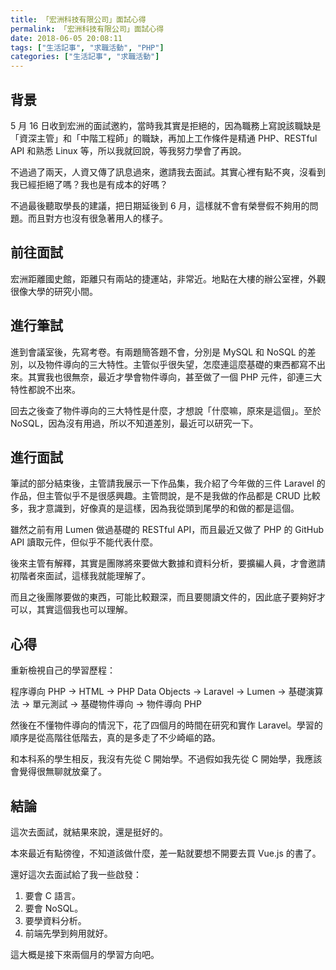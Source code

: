 ```yaml
---
title: 「宏洲科技有限公司」面試心得
permalink: 「宏洲科技有限公司」面試心得
date: 2018-06-05 20:08:11
tags: ["生活記事", "求職活動", "PHP"]
categories: ["生活記事", "求職活動"]
---
```


## 背景
5 月 16 日收到宏洲的面試邀約，當時我其實是拒絕的，因為職務上寫說該職缺是「資深主管」和「中階工程師」的職缺，再加上工作條件是精通 PHP、RESTful API 和熟悉 Linux 等，所以我就回說，等我努力學會了再說。

不過過了兩天，人資又傳了訊息過來，邀請我去面試。其實心裡有點不爽，沒看到我已經拒絕了嗎？我也是有成本的好嗎？

不過最後聽取學長的建議，把日期延後到 6 月，這樣就不會有榮譽假不夠用的問題。而且對方也沒有很急著用人的樣子。

## 前往面試
宏洲距離國史館，距離只有兩站的捷運站，非常近。地點在大樓的辦公室裡，外觀很像大學的研究小間。

## 進行筆試
進到會議室後，先寫考卷。有兩題簡答題不會，分別是 MySQL 和 NoSQL 的差別，以及物件導向的三大特性。主管似乎很失望，怎麼連這麼基礎的東西都寫不出來。其實我也很無奈，最近才學會物件導向，甚至做了一個 PHP 元件，卻連三大特性都說不出來。

回去之後查了物件導向的三大特性是什麼，才想說「什麼嘛，原來是這個」。至於 NoSQL，因為沒有用過，所以不知道差別，最近可以研究一下。

## 進行面試
筆試的部分結束後，主管請我展示一下作品集，我介紹了今年做的三件 Laravel 的作品，但主管似乎不是很感興趣。主管問說，是不是我做的作品都是 CRUD 比較多，我才意識到，好像真的是這樣，因為我從頭到尾學的和做的都是這個。

雖然之前有用 Lumen 做過基礎的 RESTful API，而且最近又做了 PHP 的 GitHub API 讀取元件，但似乎不能代表什麼。

後來主管有解釋，其實是團隊將來要做大數據和資料分析，要擴編人員，才會邀請初階者來面試，這樣我就能理解了。

而且之後團隊要做的東西，可能比較艱深，而且要閱讀文件的，因此底子要夠好才可以，其實這個我也可以理解。

## 心得
重新檢視自己的學習歷程：

程序導向 PHP → HTML → PHP Data Objects → Laravel → Lumen → 
基礎演算法 → 單元測試 → 基礎物件導向 → 物件導向 PHP

然後在不懂物件導向的情況下，花了四個月的時間在研究和實作 Laravel。學習的順序是從高階往低階去，真的是多走了不少崎嶇的路。

和本科系的學生相反，我沒有先從 C 開始學。不過假如我先從 C 開始學，我應該會覺得很無聊就放棄了。

## 結論
這次去面試，就結果來說，還是挺好的。

本來最近有點徬徨，不知道該做什麼，差一點就要想不開要去買 Vue.js 的書了。

還好這次去面試給了我一些啟發：

1. 要會 C 語言。
2. 要會 NoSQL。
3. 要學資料分析。
4. 前端先學到夠用就好。

這大概是接下來兩個月的學習方向吧。
